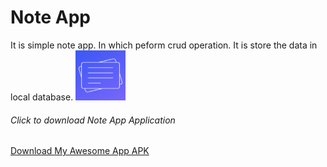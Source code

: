 <h1>Note App</h1>
It is simple note app. In which peform crud operation. It is store the data in local database.
<img src="app/src/main/ic_launcher-playstore.png" alt = "App Icon" width="80" height="80"/>
<h6>Click to download Note App Application</h6>

<a href="https://raw.githubusercontent.com/mauryanitish/Notes-App/Version/app-debug.apk" download>
    Download My Awesome App APK
</a>        

